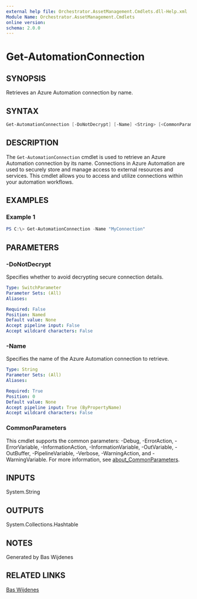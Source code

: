 ```yaml
---
external help file: Orchestrator.AssetManagement.Cmdlets.dll-Help.xml
Module Name: Orchestrator.AssetManagement.Cmdlets
online version:
schema: 2.0.0
---
```


# Get-AutomationConnection

## SYNOPSIS

Retrieves an Azure Automation connection by name.

## SYNTAX

```powershell
Get-AutomationConnection [-DoNotDecrypt] [-Name] <String> [<CommonParameters>]
```

## DESCRIPTION

The `Get-AutomationConnection` cmdlet is used to retrieve an Azure Automation connection by its name. Connections in Azure Automation are used to securely store and manage access to external resources and services. This cmdlet allows you to access and utilize connections within your automation workflows.

## EXAMPLES

### Example 1

```powershell
PS C:\> Get-AutomationConnection -Name "MyConnection"
```

## PARAMETERS

### -DoNotDecrypt

Specifies whether to avoid decrypting secure connection details.

```yaml
Type: SwitchParameter
Parameter Sets: (All)
Aliases:

Required: False
Position: Named
Default value: None
Accept pipeline input: False
Accept wildcard characters: False
```

### -Name

Specifies the name of the Azure Automation connection to retrieve.

```yaml
Type: String
Parameter Sets: (All)
Aliases:

Required: True
Position: 0
Default value: None
Accept pipeline input: True (ByPropertyName)
Accept wildcard characters: False
```

### CommonParameters

This cmdlet supports the common parameters: -Debug, -ErrorAction, -ErrorVariable, -InformationAction, -InformationVariable, -OutVariable, -OutBuffer, -PipelineVariable, -Verbose, -WarningAction, and -WarningVariable. For more information, see [about_CommonParameters](http://go.microsoft.com/fwlink/?LinkID=113216).

## INPUTS

System.String

## OUTPUTS

System.Collections.Hashtable

## NOTES

Generated by Bas Wijdenes

## RELATED LINKS

[Bas Wijdenes](https://www.baswijdenes.com)
